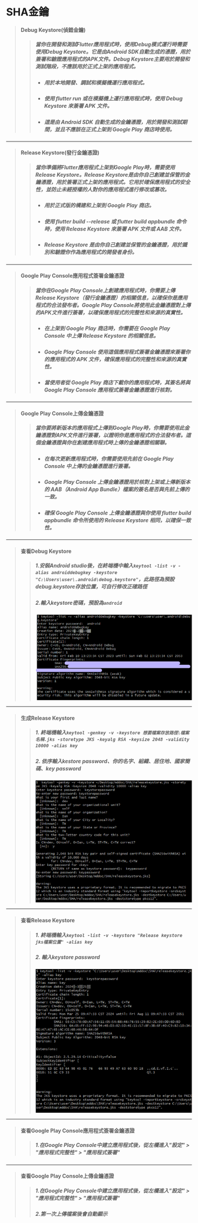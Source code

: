 SHA金鑰
===

>#### Debug Keystore(偵錯金鑰)
>>##### 當你在開發和測試Flutter應用程式時，使用Debug模式運行時需要使用Debug Keystore。它是由Android SDK自動生成的憑證，用於簽署和驗證應用程式的APK文件。Debug Keystore主要用於開發和測試階段，不應該用於正式上架的應用程式。
>>+ ##### 用於本地開發、調試和模擬機運行應用程式。
>>+ ##### 使用 flutter run 或在模擬機上運行應用程式時，使用 Debug Keystore 來簽署 APK 文件。
>>+ ##### 這是由 Android SDK 自動生成的金鑰憑證，用於開發和測試期間，並且不應該在正式上架到 Google Play 商店時使用。

---
>#### Release Keystore(發行金鑰憑證)
>>##### 當你準備將Flutter應用程式上架到Google Play時，需要使用Release Keystore。Release Keystore是由你自己創建並保管的金鑰憑證，用於簽署正式上架的應用程式。它用於確保應用程式的安全性，並防止未經授權的人對你的應用程式進行修改或篡改。
>>+ ##### 用於正式版的構建和上架到 Google Play 商店。
>>+ ##### 使用 flutter build --release 或 flutter build appbundle 命令時，使用 Release Keystore 來簽署 APK 文件或 AAB 文件。
>>+ ##### Release Keystore 是由你自己創建並保管的金鑰憑證，用於識別和驗證你作為應用程式的開發者身份。

---
>#### Google Play Console應用程式簽署金鑰憑證
>>##### 當你在Google Play Console上創建應用程式時，你需要上傳Release Keystore（發行金鑰憑證）的相關信息，以確保你是應用程式的合法發布者。Google Play Console將使用此金鑰憑證對上傳的APK文件進行簽署，以確保應用程式的完整性和來源的真實性。
>>+ ##### 在上架到 Google Play 商店時，你需要在 Google Play Console 中上傳 Release Keystore 的相關信息。
>>+ ##### Google Play Console 使用這個應用程式簽署金鑰憑證來簽署你的應用程式的 APK 文件，確保應用程式的完整性和來源的真實性。
>>+ ##### 當使用者從 Google Play 商店下載你的應用程式時，其簽名將與 Google Play Console 應用程式簽署金鑰憑證進行核對。

---
>#### Google Play Console上傳金鑰憑證
>>##### 當你要將新版本的應用程式上傳到Google Play時，你需要使用此金鑰憑證對APK文件進行簽署，以證明你是應用程式的合法發布者。這個金鑰憑證與你在創建應用程式時上傳的金鑰憑證相關聯。
>>+ ##### 在每次更新應用程式時，你需要使用先前在 Google Play Console 中上傳的金鑰憑證進行簽署。
>>+ ##### Google Play Console 上傳金鑰憑證用於核對上架或上傳新版本的 AAB（Android App Bundle）檔案的簽名是否與先前上傳的一致。
>>+ ##### 確保 Google Play Console 上傳金鑰憑證與你使用 flutter build appbundle 命令所使用的 Release Keystore 相同，以確保一致性。

---
>#### 查看Debug Keystore
>>##### 1.安裝Android studio後，在終端機中輸入`keytool -list -v -alias androiddebugkey -keystore "C:\Users\user\.android\debug.keystore"`，此路徑為預設debug.keystore存放位置，可自行修改正確路徑
>>##### 2.輸入keystore密碼，預設為`android`
>>![示例](images/debug-keystore.png)

---
>#### 生成Release Keystore
>>##### 1. 終端機輸入`keytool -genkey -v -keystore 想要檔案存放路徑\檔案名稱.jks -storetype JKS -keyalg RSA -keysize 2048 -validity 10000 -alias key`
>>##### 2. 依序輸入kestore password、你的名字、組織、居住地、國家簡碼、key password
>>![示例](images/release-keystore.png)

---
>#### 查看Release Keystore
>>##### 1. 終端機輸入`keytool -list -v -keystore "Release keystore jks檔案位置" -alias key`
>>##### 2. 輸入keystore password
>>![示例](images/release-keystore-open.png)

---
>#### 查看Google Play Console應用程式簽署金鑰憑證
>>##### 1.在Google Play Console中建立應用程式後，從左欄進入"設定" > "應用程式完整性" > "應用程式簽署"

---
>#### 查看Google Play Console上傳金鑰憑證
>>##### 1.在Google Play Console中建立應用程式後，從左欄進入"設定" > "應用程式完整性" > "應用程式簽署"
>>##### 2.第一次上傳檔案後會自動顯示